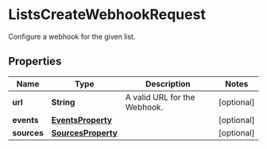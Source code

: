 

# ListsCreateWebhookRequest

Configure a webhook for the given list.

## Properties

| Name | Type | Description | Notes |
|------------ | ------------- | ------------- | -------------|
|**url** | **String** | A valid URL for the Webhook. |  [optional] |
|**events** | [**EventsProperty**](EventsProperty.md) |  |  [optional] |
|**sources** | [**SourcesProperty**](SourcesProperty.md) |  |  [optional] |



